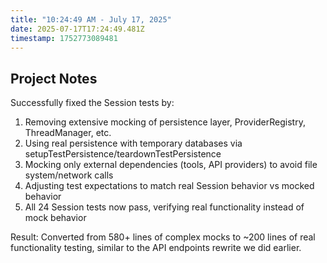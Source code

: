 ```yaml
---
title: "10:24:49 AM - July 17, 2025"
date: 2025-07-17T17:24:49.481Z
timestamp: 1752773089481
---
```


## Project Notes

Successfully fixed the Session tests by:
1. Removing extensive mocking of persistence layer, ProviderRegistry, ThreadManager, etc.
2. Using real persistence with temporary databases via setupTestPersistence/teardownTestPersistence
3. Mocking only external dependencies (tools, API providers) to avoid file system/network calls
4. Adjusting test expectations to match real Session behavior vs mocked behavior
5. All 24 Session tests now pass, verifying real functionality instead of mock behavior

Result: Converted from 580+ lines of complex mocks to ~200 lines of real functionality testing, similar to the API endpoints rewrite we did earlier.
